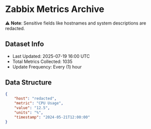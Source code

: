 # Zabbix Metrics Archive

⚠️ **Note**: Sensitive fields like hostnames and system descriptions are redacted.

## Dataset Info
- Last Updated: 2025-07-19 16:00 UTC
- Total Metrics Collected: 1035
- Update Frequency: Every (1) hour

## Data Structure
```json
{
    "host": "redacted",
    "metric": "CPU Usage",
    "value": "12.5",
    "units": "%",
    "timestamp": "2024-05-21T12:00:00"
}
```
